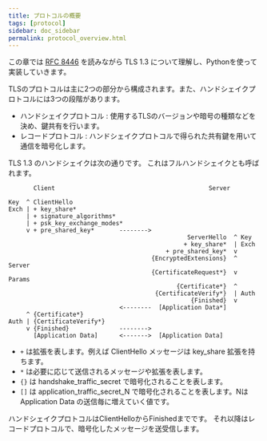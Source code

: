 ```yaml
---
title: プロトコルの概要
tags: [protocol]
sidebar: doc_sidebar
permalink: protocol_overview.html
---
```



この章では [RFC 8446](https://tools.ietf.org/html/rfc8446) を読みながら TLS 1.3 について理解し、Pythonを使って実装していきます。

TLSのプロトコルは主に2つの部分から構成されます。また、ハンドシェイクプロトコルには3つの段階があります。

- ハンドシェイクプロトコル : 使用するTLSのバージョンや暗号の種類などを決め、鍵共有を行います。
- レコードプロトコル : ハンドシェイクプロトコルで得られた共有鍵を用いて通信を暗号化します。

TLS 1.3 のハンドシェイクは次の通りです。
これはフルハンドシェイクとも呼ばれます。

```
       Client                                           Server

Key  ^ ClientHello
Exch | + key_share*
     | + signature_algorithms*
     | + psk_key_exchange_modes*
     v + pre_shared_key*       -------->
                                                  ServerHello  ^ Key
                                                 + key_share*  | Exch
                                            + pre_shared_key*  v
                                        {EncryptedExtensions}  ^  Server
                                        {CertificateRequest*}  v  Params
                                               {Certificate*}  ^
                                         {CertificateVerify*}  | Auth
                                                   {Finished}  v
                               <--------  [Application Data*]
     ^ {Certificate*}
Auth | {CertificateVerify*}
     v {Finished}              -------->
       [Application Data]      <------->  [Application Data]
```

- `+` は拡張を表します。例えば ClientHello メッセージは key_share 拡張を持ちます。
- `*` は必要に応じて送信されるメッセージや拡張を表します。
- `{}` は handshake_traffic_secret で暗号化されることを表します。
- `[]` は application_traffic_secret_N で暗号化されることを表します。Nは Application Data の送信毎に増えていく値です。

ハンドシェイクプロトコルはClientHelloからFinishedまでです。
それ以降はレコードプロトコルで、暗号化したメッセージを送受信します。
